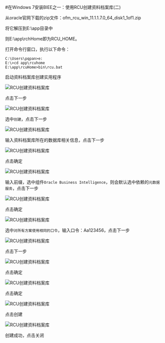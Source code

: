 #在Windows 7安装BIEE之一：使用RCU创建资料档案库(二)

从oracle官网下载的zip文件：ofm_rcu_win_11.1.1.7.0_64_disk1_1of1.zip

将它解压到E:\app目录中

则E:\app\rchHome即为RCU_HOME。

打开命令行窗口，执行以下命令：

```
C:\Users\pqpan>e:
E:\>cd app\rcuhome
E:\app\rcuHome>bin\rcu.bat
```

启动资料档案库创建实用程序

![RCU创建资料档案库](../../../public/imgs/rcu/welcome.jpg)

点击下一步

![RCU创建资料档案库](../../../public/imgs/rcu/step_1_of_7_01.jpg)

选中`创建`，点击下一步

![RCU创建资料档案库](../../../public/imgs/rcu/step_2_of_7_03.jpg)

输入资料档案库所在的数据库相关信息，点击下一步

![RCU创建资料档案库](../../../public/imgs/rcu/step_2_of_7_04.jpg)

点击确定

![RCU创建资料档案库](../../../public/imgs/rcu/step_3_of_7_01.jpg)

输入前缀，选中组件`Oracle Business Intelligence`，则会默认选中依赖的`元数据服务`，点击下一步

![RCU创建资料档案库](../../../public/imgs/rcu/step_3_of_7_03.jpg)

点击确定

![RCU创建资料档案库](../../../public/imgs/rcu/step_4_of_7_01.jpg)

选中`对所有方案使用相同的口令`，输入口令：Aa123456，点击下一步

![RCU创建资料档案库](../../../public/imgs/rcu/step_5_of_7_01.jpg)

点击下一步

![RCU创建资料档案库](../../../public/imgs/rcu/step_5_of_7_02.jpg)

点击确定

![RCU创建资料档案库](../../../public/imgs/rcu/step_5_of_7_03.jpg)

点击确定

![RCU创建资料档案库](../../../public/imgs/rcu/step_6_of_7_03.jpg)

点击创建

![RCU创建资料档案库](../../../public/imgs/rcu/step_7_of_7_02.jpg)

创建成功，点击关闭


